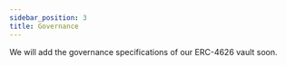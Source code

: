 ```yaml
---
sidebar_position: 3
title: Governance
---
```


We will add the governance specifications of our ERC-4626 vault soon.
